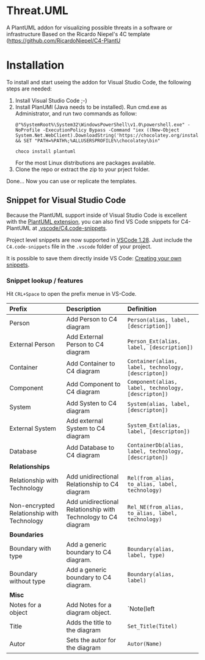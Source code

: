 # Threat.UML
A PlantUML addon for visualizing possible threats in a software or infrastructure
Based on the Ricardo Niepel's 4C template (https://github.com/RicardoNiepel/C4-PlantU

# Installation
To install and start useing the addon for Visual Studio Code, the following steps are needed:
1. Install Visual Studio Code ;-)
2. Install PlanUMl (Java needs to be installed). Run cmd.exe as Administrator, and run two commands as follow:
   ```
   @"%SystemRoot%\System32\WindowsPowerShell\v1.0\powershell.exe" -NoProfile -ExecutionPolicy Bypass -Command "iex ((New-Object    System.Net.WebClient).DownloadString('https://chocolatey.org/install.ps1'))" && SET "PATH=%PATH%;%ALLUSERSPROFILE%\chocolatey\bin"

   choco install plantuml
   ```
   For the most Linux distributions are packages available.
 3. Clone the repo or extract the zip to your prject folder.
 
Done... Now you can use or replicate the templates.

## Snippet for Visual Studio Code

Because the PlantUML support inside of Visual Studio Code is excellent with the [PlantUML extension](https://marketplace.visualstudio.com/items?itemName=jebbs.plantuml), you can also find VS Code snippets for C4-PlantUML at [.vscode/C4.code-snippets](.vscode/C4.code-snippets).

Project level snippets are now supported in [VSCode 1.28](https://code.visualstudio.com/updates/v1_28#_project-level-snippets).
Just include the `C4.code-snippets` file in the `.vscode` folder of your project.

It is possible to save them directly inside VS Code: [Creating your own snippets](https://code.visualstudio.com/docs/editor/userdefinedsnippets#_creating-your-own-snippets).

### Snippet lookup / features

Hit `CRL+Space` to open the prefix menue in VS-Code.

| Prefix        | Description           | Definition  |
|:-------------|:-------------|:-------|
|Person    | Add Person to C4 diagram | `Person(alias, label, [description])`|
|External Person | Add External Person to C4 diagram | `Person_Ext(alias, label, [description])`|
| Container | Add Container to C4 diagram | `Container(alias, label, technology, [descripton])`|
| Component | Add Component to C4 diagram | `Component(alias, label, technology, [descripton])`|
| System | Add Systen to C4 diagram | `System(alias, label, [descripton])`|
| External System | Add external System to C4 diagram | `System_Ext(alias, label, [descripton])`|
| Database | Add Database to C4 diagram | `ContainerDb(alias, label, technology, [descripton])`|
| **Relationships** |
| Relationship with Technology | Add unidirectional Relationship to C4 diagram |  `Rel(from_alias, to_alias, label, technology)`
| Non-encrypted Relationship with Technology | Add unidirectional Relationship with Technology to C4 diagram |  `Rel_NE(from_alias, to_alias, label, technology)`|
| **Boundaries** |
| Boundary with type | Add a generic boundary to C4 diagram. | `Boundary(alias, label, type)`|
| Boundary without type | Add a generic boundary to C4 diagram. | `Boundary(alias, label)`|
| **Misc** |
| Notes for a object | Add Notes for a diagram object. | `Note(left|right|top|buttom, alias, notes)`|
| Title | Adds the title to the diagram | `Set_Title(Titel)`|
| Autor | Sets the autor for the diagram | `Autor(Name)`|
